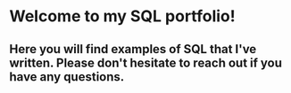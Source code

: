 # Welcome to my SQL portfolio!
## Here you will find examples of SQL that I've written. Please don't hesitate to reach out if you have any questions.
